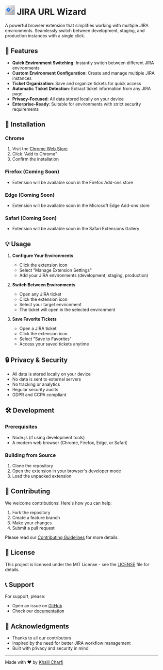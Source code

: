 # <img src="https://raw.githubusercontent.com/khalilcharfi/JIRA-URL-Wizard/master/assets/icon.png" width="32" height="32" alt="JIRA URL Wizard Logo"> JIRA URL Wizard

A powerful browser extension that simplifies working with multiple JIRA environments. Seamlessly switch between development, staging, and production instances with a single click.

## 🌟 Features

- **Quick Environment Switching**: Instantly switch between different JIRA environments
- **Custom Environment Configuration**: Create and manage multiple JIRA instances
- **Ticket Organization**: Save and organize tickets for quick access
- **Automatic Ticket Detection**: Extract ticket information from any JIRA page
- **Privacy-Focused**: All data stored locally on your device
- **Enterprise-Ready**: Suitable for environments with strict security requirements

## 🚀 Installation

### Chrome
1. Visit the [Chrome Web Store](https://chromewebstore.google.com/detail/jira-url-wizard/opfnbeleknbmdnemmnlhigmmmkghncak)
2. Click "Add to Chrome"
3. Confirm the installation

### Firefox (Coming Soon)
- Extension will be available soon in the Firefox Add-ons store

### Edge (Coming Soon)
- Extension will be available soon in the Microsoft Edge Add-ons store

### Safari (Coming Soon)
- Extension will be available soon in the Safari Extensions Gallery

## 💡 Usage

1. **Configure Your Environments**
   - Click the extension icon
   - Select "Manage Extension Settings"
   - Add your JIRA environments (development, staging, production)

2. **Switch Between Environments**
   - Open any JIRA ticket
   - Click the extension icon
   - Select your target environment
   - The ticket will open in the selected environment

3. **Save Favorite Tickets**
   - Open a JIRA ticket
   - Click the extension icon
   - Select "Save to Favorites"
   - Access your saved tickets anytime

## 🔒 Privacy & Security

- All data is stored locally on your device
- No data is sent to external servers
- No tracking or analytics
- Regular security audits
- GDPR and CCPA compliant

## 🛠️ Development

### Prerequisites
- Node.js (if using development tools)
- A modern web browser (Chrome, Firefox, Edge, or Safari)

### Building from Source
1. Clone the repository
2. Open the extension in your browser's developer mode
3. Load the unpacked extension

## 🤝 Contributing

We welcome contributions! Here's how you can help:

1. Fork the repository
2. Create a feature branch
3. Make your changes
4. Submit a pull request

Please read our [Contributing Guidelines](CONTRIBUTING.md) for more details.

## 📝 License

This project is licensed under the MIT License - see the [LICENSE](LICENSE) file for details.

## 📞 Support

For support, please:
- Open an issue on [GitHub](https://github.com/khalilcharfi/JIRA-URL-Wizard/issues)
- Check our [documentation](https://github.com/khalilcharfi/JIRA-URL-Wizard/wiki)

## 🙏 Acknowledgments

- Thanks to all our contributors
- Inspired by the need for better JIRA workflow management
- Built with privacy and security in mind

---

Made with ❤️ by [Khalil Charfi](https://github.com/khalilcharfi)
